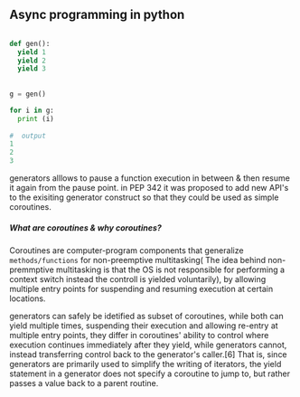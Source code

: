 ## Async programming in python

```python

def gen():
  yield 1
  yield 2
  yield 3
  
  
g = gen()

for i in g:
  print (i)
  
#  output
1
2
3
```


generators alllows to pause a function execution in between & then resume it again from the pause point.
in PEP 342 it was proposed to add new API's to the exisiting generator construct so that they could be used
as simple coroutines.

##### What are coroutines & why coroutines?

Coroutines are computer-program components that generalize `methods/functions` for non-preemptive multitasking( The idea behind non-premmptive multitasking is that the OS is not responsible for performing  a context switch instead the controll is yielded voluntarily), by allowing multiple entry points for suspending and resuming execution at certain locations.



generators can safely be idetified as subset of coroutines, while both can yield multiple times, suspending their execution and allowing re-entry at multiple entry points, they differ in coroutines' ability to control where execution continues immediately after they yield, while generators cannot, instead transferring control back to the generator's caller.[6] That is, since generators are primarily used to simplify the writing of iterators, the yield statement in a generator does not specify a coroutine to jump to, but rather passes a value back to a parent routine.


